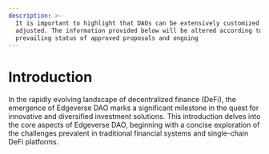 ```yaml
---
description: >-
  It is important to highlight that DAOs can be extensively customized and
  adjusted. The information provided below will be altered according to the
  prevailing status of approved proposals and ongoing
---
```


# Introduction

In the rapidly evolving landscape of decentralized finance (DeFi), the emergence of Edgeverse DAO marks a significant milestone in the quest for innovative and diversified investment solutions. This introduction delves into the core aspects of Edgeverse DAO, beginning with a concise exploration of the challenges prevalent in traditional financial systems and single-chain DeFi platforms.
